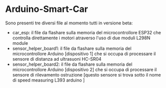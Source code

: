 # Arduino-Smart-Car

Sono presenti tre diversi file al momento tutti in versione beta:

- car_esp: il file da flashare sulla memoria del microcontrollore ESP32 che controlla direttamente i motori atraverso l'uso di due moduli L298N module
- sensor_helper_board1: il file da flashare sulla memoria del microcontrollore Arduino [dispositivo 1] che si occupa di processare il sensore di distanza ad ultrasuoni HC-SR04
- sensor_helper_board2: il file da flashare sulla memoria del microcontrollore Arduino [dispositivo 2] che si occupa di processare il sensore di rilevamento ostruzione 
                        [questo sensore si trova sotto il nome di speed measuring L393 arduino ]
